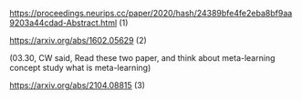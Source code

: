 https://proceedings.neurips.cc/paper/2020/hash/24389bfe4fe2eba8bf9aa9203a44cdad-Abstract.html (1)

https://arxiv.org/abs/1602.05629 (2)

(03.30, CW said, Read these two paper, and think about meta-learning concept study what is meta-learning)

https://arxiv.org/abs/2104.08815 (3)
